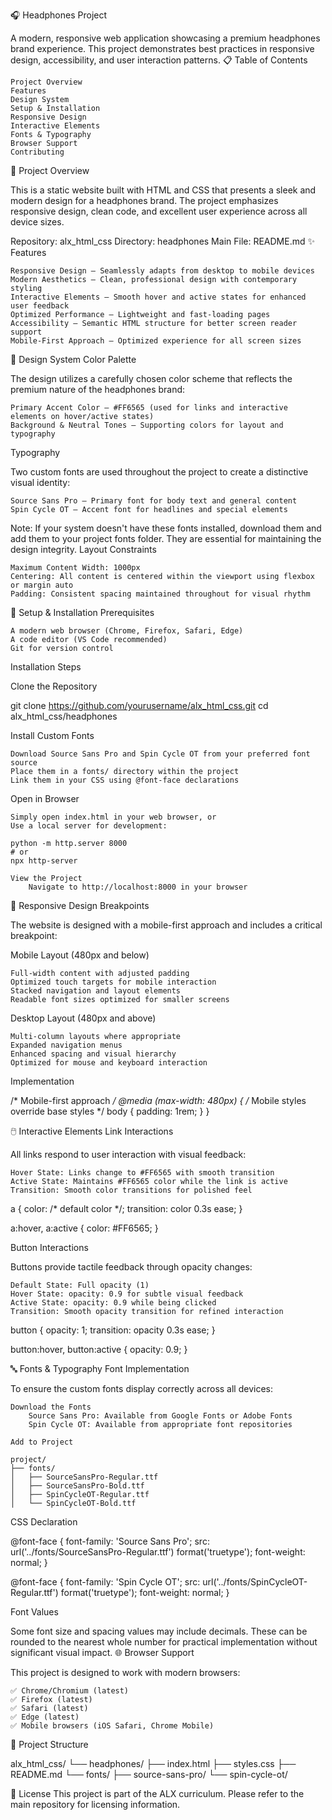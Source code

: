 🎧 Headphones Project

A modern, responsive web application showcasing a premium headphones brand experience. This project demonstrates best practices in responsive design, accessibility, and user interaction patterns.
📋 Table of Contents

    Project Overview
    Features
    Design System
    Setup & Installation
    Responsive Design
    Interactive Elements
    Fonts & Typography
    Browser Support
    Contributing

🎯 Project Overview

This is a static website built with HTML and CSS that presents a sleek and modern design for a headphones brand. The project emphasizes responsive design, clean code, and excellent user experience across all device sizes.

Repository: alx_html_css
Directory: headphones
Main File: README.md
✨ Features

    Responsive Design – Seamlessly adapts from desktop to mobile devices
    Modern Aesthetics – Clean, professional design with contemporary styling
    Interactive Elements – Smooth hover and active states for enhanced user feedback
    Optimized Performance – Lightweight and fast-loading pages
    Accessibility – Semantic HTML structure for better screen reader support
    Mobile-First Approach – Optimized experience for all screen sizes

🎨 Design System
Color Palette

The design utilizes a carefully chosen color scheme that reflects the premium nature of the headphones brand:

    Primary Accent Color – #FF6565 (used for links and interactive elements on hover/active states)
    Background & Neutral Tones – Supporting colors for layout and typography

Typography

Two custom fonts are used throughout the project to create a distinctive visual identity:

    Source Sans Pro – Primary font for body text and general content
    Spin Cycle OT – Accent font for headlines and special elements

Note: If your system doesn't have these fonts installed, download them and add them to your project fonts folder. They are essential for maintaining the design integrity.
Layout Constraints

    Maximum Content Width: 1000px
    Centering: All content is centered within the viewport using flexbox or margin auto
    Padding: Consistent spacing maintained throughout for visual rhythm

🚀 Setup & Installation
Prerequisites

    A modern web browser (Chrome, Firefox, Safari, Edge)
    A code editor (VS Code recommended)
    Git for version control

Installation Steps

Clone the Repository

git clone https://github.com/yourusername/alx_html_css.git
cd alx_html_css/headphones

Install Custom Fonts

    Download Source Sans Pro and Spin Cycle OT from your preferred font source
    Place them in a fonts/ directory within the project
    Link them in your CSS using @font-face declarations

Open in Browser

    Simply open index.html in your web browser, or
    Use a local server for development:

    python -m http.server 8000
    # or
    npx http-server

    View the Project
        Navigate to http://localhost:8000 in your browser

📱 Responsive Design
Breakpoints

The website is designed with a mobile-first approach and includes a critical breakpoint:

Mobile Layout (480px and below)

    Full-width content with adjusted padding
    Optimized touch targets for mobile interaction
    Stacked navigation and layout elements
    Readable font sizes optimized for smaller screens

Desktop Layout (480px and above)

    Multi-column layouts where appropriate
    Expanded navigation menus
    Enhanced spacing and visual hierarchy
    Optimized for mouse and keyboard interaction

Implementation

/* Mobile-first approach */
@media (max-width: 480px) {
  /* Mobile styles override base styles */
  body {
    padding: 1rem;
  }
}

🖱️ Interactive Elements
Link Interactions

All links respond to user interaction with visual feedback:

    Hover State: Links change to #FF6565 with smooth transition
    Active State: Maintains #FF6565 color while the link is active
    Transition: Smooth color transitions for polished feel

a {
  color: /* default color */;
  transition: color 0.3s ease;
}

a:hover,
a:active {
  color: #FF6565;
}

Button Interactions

Buttons provide tactile feedback through opacity changes:

    Default State: Full opacity (1)
    Hover State: opacity: 0.9 for subtle visual feedback
    Active State: opacity: 0.9 while being clicked
    Transition: Smooth opacity transition for refined interaction

button {
  opacity: 1;
  transition: opacity 0.3s ease;
}

button:hover,
button:active {
  opacity: 0.9;
}

🔤 Fonts & Typography
Font Implementation

To ensure the custom fonts display correctly across all devices:

    Download the Fonts
        Source Sans Pro: Available from Google Fonts or Adobe Fonts
        Spin Cycle OT: Available from appropriate font repositories

    Add to Project

    project/
    ├── fonts/
    │   ├── SourceSansPro-Regular.ttf
    │   ├── SourceSansPro-Bold.ttf
    │   ├── SpinCycleOT-Regular.ttf
    │   └── SpinCycleOT-Bold.ttf

CSS Declaration

@font-face {
  font-family: 'Source Sans Pro';
  src: url('../fonts/SourceSansPro-Regular.ttf') format('truetype');
  font-weight: normal;
}

@font-face {
  font-family: 'Spin Cycle OT';
  src: url('../fonts/SpinCycleOT-Regular.ttf') format('truetype');
  font-weight: normal;
}

Font Values

Some font size and spacing values may include decimals. These can be rounded to the nearest whole number for practical implementation without significant visual impact.
🌐 Browser Support

This project is designed to work with modern browsers:

    ✅ Chrome/Chromium (latest)
    ✅ Firefox (latest)
    ✅ Safari (latest)
    ✅ Edge (latest)
    ✅ Mobile browsers (iOS Safari, Chrome Mobile)

📝 Project Structure

alx_html_css/
└── headphones/
    ├── index.html
    ├── styles.css
    ├── README.md
    └── fonts/
        ├── source-sans-pro/
        └── spin-cycle-ot/

📄 License
This project is part of the ALX curriculum. Please refer to the main repository for licensing information.
